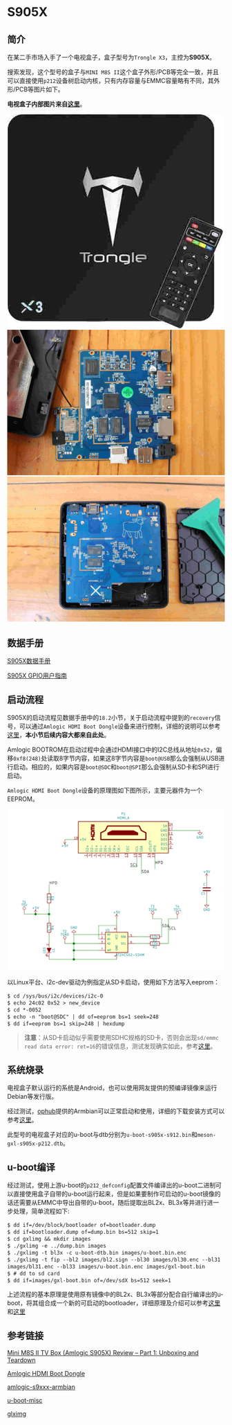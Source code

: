 # S905X

## 简介

在某二手市场入手了一个电视盒子，盒子型号为`Trongle X3`，主控为**S905X**。

搜索发现，这个型号的盒子与`MINI M8S II`这个盒子外形/PCB等完全一致，并且可以直接使用`p212`设备树启动内核，只有内存容量与EMMC容量略有不同，其外形/PCB等图片如下。

**电视盒子内部图片来自[这里](https://www.cnx-software.com/2016/07/13/mini-m8s-ii-tv-box-amlogic-s905x-review-part-1-unboxing-and-teardown/)**。

![Trongle X3](trongle_x3.jpg)
![MINI_M8S_II](MINI_M8S_II_Amlogic_S905X_Board.jpg)
![MINI_M8S_II](MINIM8S_II_Board_Large.jpg)

## 数据手册

[S905X数据手册](S905X_Datasheet.pdf)

[S905X GPIO用户指南](S905X_GPIO_User_Guide.pdf)

## 启动流程

S905X的启动流程见数据手册中的`18.2`小节，关于启动流程中提到的`recovery`信号，可以通过`Amlogic HDMI Boot Dongle`设备来进行控制，详细的说明可以参考[这里](https://github.com/superna9999/linux/wiki/Amlogic-HDMI-Boot-Dongle)，**本小节后续内容大都来自此处**。

Amlogic BOOTROM在启动过程中会通过HDMI接口中的I2C总线从地址`0x52`，偏移`0xf8(248)`处读取8字节内容，如果这8字节内容是`boot@USB`那么会强制从USB进行启动。相应的，如果内容是`boot@SDC`和`boot@SPI`那么会强制从SD卡和SPI进行启动。

`Amlogic HDMI Boot Dongle`设备的原理图如下图所示，主要元器件为一个EEPROM。

![Amlogic HDMI Boot Dongle](HDMI_Boot_Dongle.png)

以Linux平台、i2c-dev驱动为例指定从SD卡启动，使用如下方法写入eeprom：

```shell
$ cd /sys/bus/i2c/devices/i2c-0
$ echo 24c02 0x52 > new_device
$ cd *-0052
$ echo -n "boot@SDC" | dd of=eeprom bs=1 seek=248
$ dd if=eeprom bs=1 skip=248 | hexdump
```

> **注意**：从SD卡启动似乎需要使用SDHC规格的SD卡，否则会出现`sd/emmc read data error: ret=16`的错误信息，测试发现确实如此，参考[这里](https://forum.khadas.com/t/bring-the-build-to-libreelec-community/248/58)。

## 系统烧录

电视盒子默认运行的系统是Android，也可以使用网友提供的预编译镜像来运行Debian等发行版。

经过测试，[ophub](https://github.com/ophub)提供的Armbian可以正常启动和使用，详细的下载安装方式可以参考[这里](https://github.com/ophub/amlogic-s9xxx-armbian/)。

此型号的电视盒子对应的u-boot与dtb分别为`u-boot-s905x-s912.bin`和`meson-gxl-s905x-p212.dtb`。

## u-boot编译

经过测试，使用上游u-boot的`p212_defconfig`配置文件编译出的u-boot二进制可以直接使用盒子自带的u-boot运行起来，但是如果要制作可启动的u-boot镜像的话还需要从EMMC中导出自带的u-boot，随后提取出BL2x、BL3x等并进行进一步处理，简单流程如下:

```shell
$ dd if=/dev/block/bootloader of=bootloader.dump
$ dd if=bootloader.dump of=dump.bin bs=512 skip=1
$ cd gxlimg && mkdir images
$ ./gxlimg -e ../dump.bin images
$ ./gxlimg -t bl3x -c u-boot-dtb.bin images/u-boot.bin.enc
$ ./gxlimg -t fip --bl2 images/bl2.sign --bl30 images/bl30.enc --bl31 images/bl31.enc --bl33 images/u-boot.bin.enc images/gxl-boot.bin
$ # dd to sd card
$ dd if=images/gxl-boot.bin of=/dev/sdX bs=512 seek=1
```

上述流程的基本原理是使用原有镜像中的BL2x、BL3x等部分配合自行编译出的u-boot，将其组合成一个新的可启动的bootloader，详细原理及介绍可以参考[这里](https://github.com/hexdump0815/u-boot-misc/tree/master/misc.gxl)和[这里](https://github.com/repk/gxlimg)

## 参考链接

[Mini M8S II TV Box (Amlogic S905X) Review – Part 1: Unboxing and Teardown](https://www.cnx-software.com/2016/07/13/mini-m8s-ii-tv-box-amlogic-s905x-review-part-1-unboxing-and-teardown/)

[Amlogic HDMI Boot Dongle](https://github.com/superna9999/linux/wiki/Amlogic-HDMI-Boot-Dongle)

[amlogic-s9xxx-armbian](https://github.com/ophub/amlogic-s9xxx-armbian/)

[u-boot-misc](https://github.com/hexdump0815/u-boot-misc)

[glximg](https://github.com/repk/gxlimg)
